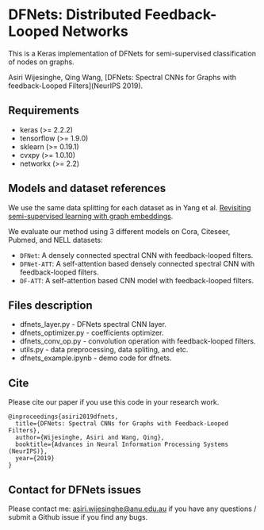 # DFNets: Distributed Feedback-Looped Networks

This is a Keras implementation of DFNets for semi-supervised classification of nodes on graphs.

Asiri Wijesinghe, Qing Wang, [DFNets: Spectral CNNs for Graphs with feedback-Looped Filters](NeurIPS 2019).

## Requirements

* keras (>= 2.2.2)
* tensorflow (>= 1.9.0)
* sklearn (>= 0.19.1)
* cvxpy (>= 1.0.10)
* networkx (>= 2.2)

## Models and dataset references

We use the same data splitting for each dataset as in Yang et al. [Revisiting semi-supervised learning with graph embeddings](https://arxiv.org/pdf/1603.08861.pdf).

We evaluate our method using 3 different models on Cora, Citeseer, Pubmed, and NELL datasets:

* `DFNet`: A densely connected spectral CNN with feedback-looped filters.
* `DFNet-ATT`:  A self-attention based densely connected spectral CNN with feedback-looped filters.
* `DF-ATT`: A self-attention based CNN model with feedback-looped filters.

## Files description

* dfnets_layer.py - DFNets spectral CNN layer.
* dfnets_optimizer.py - coefficients optimizer.
* dfnets_conv_op.py - convolution operation with feedback-looped filters.
* utils.py - data preprocessing, data spliting, and etc.
* dfnets_example.ipynb - demo code for dfnets.

## Cite

Please cite our paper if you use this code in your research work.

```
@inproceedings{asiri2019dfnets,
  title={DFNets: Spectral CNNs for Graphs with Feedback-Looped Filters}, 
  author={Wijesinghe, Asiri and Wang, Qing}, 
  booktitle={Advances in Neural Information Processing Systems (NeurIPS)},
  year={2019}
}
```

## Contact for DFNets issues
Please contact me: asiri.wijesinghe@anu.edu.au if you have any questions / submit a Github issue if you find any bugs.